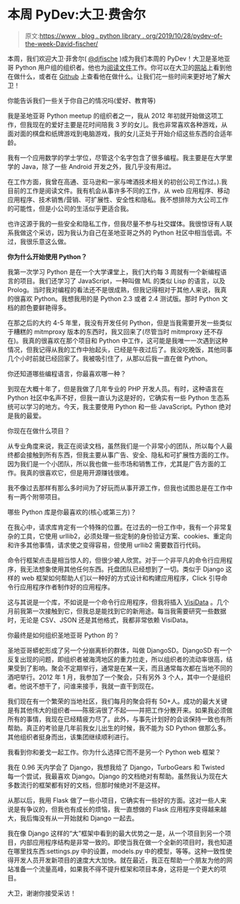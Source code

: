 # 本周 PyDev:大卫·费舍尔

> 原文:[https://www . blog . python library . org/2019/10/28/pydev-of-the-week-David-fischer/](https://www.blog.pythonlibrary.org/2019/10/28/pydev-of-the-week-david-fischer/)

本周，我们欢迎大卫·菲舍尔( [@djfische](https://twitter.com/djfische) )成为我们本周的 PyDev！大卫是圣地亚哥 Python 用户组的组织者。他也为[阅读文件](https://readthedocs.org/)工作。你可以在大卫的[网站](https://www.davidfischer.name/)上看到他在做什么，或者在 [Github](https://github.com/davidfischer) 上查看他在做什么。让我们花一些时间来更好地了解大卫！

你能告诉我们一些关于你自己的情况吗(爱好、教育等)

我是圣地亚哥 Python meetup 的组织者之一，我从 2012 年初就开始做这项工作，但我现在的爱好主要是花时间陪我 3 岁的女儿。我也非常喜欢各种游戏，从面对面的棋盘和纸牌游戏到电脑游戏，我的女儿正处于开始介绍这些东西的合适年龄。

我有一个应用数学的学士学位，尽管这个名字包含了很多编程。我主要是在大学里学的 Java，除了一些 Android 开发之外，我几乎没有用过。

在工作方面，我曾在高通、亚马逊和一家与啤酒技术相关的初创公司工作过。).我目前的工作是阅读文件。我有机会从事许多不同的工作，从 web 应用程序、移动应用程序、技术销售/营销、可扩展性、安全性和隐私。我不想排除为大公司工作的可能性，但是小公司的生活似乎更适合我。

也许这源于我的一些安全和隐私工作，但我尽量不参与社交媒体。我很惊讶有人联系我做这个采访，因为我认为自己在圣地亚哥之外的 Python 社区中相当低调。不过，我很乐意这么做。

**你为什么开始使用 Python？**

我第一次学习 Python 是在一个大学课堂上，我们大约每 3 周就有一个新编程语言的项目。我们还学习了 JavaScript，一种叫做 ML 的类似 Lisp 的语言，以及 Prolog。当时我对编程的看法还不是很成熟，但我记得相对于其他人来说，我真的很喜欢 Python。我想我用的是 Python 2.3 或者 2.4 测试版。那时 Python 文档的颜色要鲜艳得多。

在那之后的大约 4-5 年里，我没有开发任何 Python，但是当我需要开发一些类似于糟糕的 mitmproxy 版本的东西时，我又回来了(尽管当时 mitmproxy 还不存在)。我真的很喜欢在那个项目和 Python 中工作，这可能是我唯一一次遇到这种情况，但我记得从我的工作中抬起头，已经是午夜过后了。我没吃晚饭，其他同事几个小时前就已经回家了。我被吸引住了，从那以后我一直在做 Python。

你还知道哪些编程语言，你最喜欢哪一种？

到现在大概十年了，但是我做了几年专业的 PHP 开发人员。有时，这种语言在 Python 社区中名声不好，但我一直认为这是好的，它确实有一些 Python 生态系统可以学习的地方。今天，我主要使用 Python 和一些 JavaScript。Python 绝对是我的最爱。

你现在在做什么项目？

从专业角度来说，我正在阅读文档，虽然我们是一个非常小的团队，所以每个人最终都会接触到所有东西，但我主要从事广告、安全、隐私和可扩展性方面的工作。因为我们是一个小团队，所以我也做一些市场和销售工作，尤其是广告方面的工作。我真的很喜欢它，但是用开源赚钱很难。

我不像过去那样有那么多时间为了好玩而从事开源工作，但我也试图总是在工作中有一两个附带项目。

哪些 Python 库是你最喜欢的(核心或第三方)？

在我心中，请求库肯定有一个特殊的位置。在过去的一份工作中，我有一个非常复杂的工具，它使用 urllib2，必须处理一些定制的身份验证方案、cookies、重定向和许多其他事情，请求使之变得容易，但使用 urllib2 需要数百行代码。

命令行框架点击是相当惊人的，但很少被人欣赏。对于一个非平凡的命令行应用程序，我无法想象使用其他任何东西。托盘团队已经想到了一切。类似于 Django 这样的 web 框架如何帮助人们以一种好的方式设计和构建应用程序，Click 引导命令行应用程序作者制作好的应用程序。

这与其说是一个库，不如说是一个命令行应用程序，但我将插入 [VisiData](http://visidata.org/) 。几个月前我第一次接触到它，但我总是能找到它的新用途。每当我需要研究一些数据时，无论是 CSV、JSON 还是其他格式，我都非常依赖 VisiData。

你最终是如何组织圣地亚哥 Python 的？

圣地亚哥蟒蛇形成了另一个分崩离析的群体，叫做 DjangoSD。DjangoSD 有一个反复出现的问题，即组织者被海湾地区的重力拉走，所以组织者的流动率很高，结果受到了影响。聚会不定期举行，通常是在某一天，而且通常每次都在当地不同的酒吧举行。2012 年 1 月，我参加了一个聚会，只有另外 3 个人，其中一个是组织者。他说不想干了，问谁来接手，我就一直干到现在。

我们现在有一个繁荣的当地社区，我们每月的聚会将有 50+人。成功的最大关键是有其他伟大的组织者——陈筱涓很了不起——并把工作分散开来。如果我必须做所有的事情，我现在已经精疲力尽了。此外，与事先计划好的会谈保持一致也有所帮助。真正的考验是几年前我女儿出生的时候，我不能为 SD Python 做那么多。其他组织者挺身而出，该集团继续顺利进行。

我看到你和姜戈一起工作。你为什么选择它而不是另一个 Python web 框架？

我在 0.96 天内学会了 Django，我想我给了 Django，TurboGears 和 Twisted 每一个尝试，我最喜欢 Django。Django 的文档绝对有帮助。虽然我认为现在大多数流行的框架都有好的文档，但那时候绝对不是这样。

从那以后，我用 Flask 做了一些小项目，它确实有一些好的方面。这对一些人来说是有争议的，但我也有成长的烦恼，我一直想做的 Flask 应用程序变得越来越大，我后悔没有从一开始就和 Django 一起去。

我在像 Django 这样的“大”框架中看到的最大优势之一是，从一个项目到另一个项目，内部应用程序结构是非常一致的。即使当我在做一个全新的项目时，我也知道在哪里找东西:settings.py 中的设置，models.py 中的模型，等等。这种一致性使得开发人员开发新项目的速度大大加快。就在最近，我正在帮助一个朋友为他的网站准备一个流量高峰，如果我不得不提升框架和项目本身，这将是一个更大的项目。

大卫，谢谢你接受采访！
